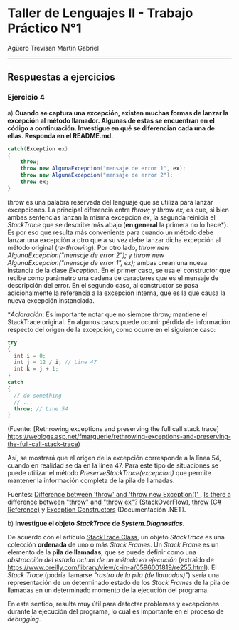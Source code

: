 # Taller de Lenguajes II - Trabajo Práctico N°1

Agüero Trevisan Martin Gabriel

---

## Respuestas a ejercicios 

### Ejercicio 4

a) **Cuando se captura una excepción, existen muchas formas de lanzar la excepción al
método llamador. Algunas de estas se encuentran en el código a continuación. Investigue
en qué se diferencian cada una de ellas. Responda en el README.md.**

```C#
catch(Exception ex)
{
    throw;
    throw new AlgunaExcepcion("mensaje de error 1", ex);
    throw new AlgunaExcepcion("mensaje de error 2");
    throw ex;
}
```

_throw_  es una palabra reservada del lenguaje que se utiliza para lanzar excepciones. La principal diferencia entre _throw;_ y _throw ex;_ es que, si bien ambas sentencias lanzan la misma excepcion _ex_, la segunda reinicia el _StackTrace_ que se describe más abajo (**en general** la primera no lo hace*). Es por eso que resulta más conveniente para cuando un método debe lanzar una excepción a otro que a su vez debe lanzar dicha excepción al método original (_re-throwing_). Por otro lado, _throw new AlgunaExcepcion("mensaje de error 2");_ y _throw new AlgunaExcepcion("mensaje de error 1", ex);_  ambas crean una nueva instancia de la clase _Exception_. En el primer caso, se usa el constructor que recibe como parámetro una cadena de caracteres que es el mensaje de descripción del error. En el segundo caso, al constructor se pasa adicionalmente la referencia a la excepción interna, que es la que causa la nueva excepción instanciada.

*_Aclaración_: Es importante notar que no siempre _throw;_ mantiene el StackTrace original. En algunos casos puede ocurrir pérdida de información respecto del origen de la excepción, como ocurre en el siguiente caso:

```C#
try
{
  int i = 0;
  int j = 12 / i; // Line 47
  int k = j + 1;
}
catch
{
  // do something
  // ...
  throw; // Line 54
}
```
(Fuente: [Rethrowing exceptions and preserving the full call stack trace] https://weblogs.asp.net/fmarguerie/rethrowing-exceptions-and-preserving-the-full-call-stack-trace)

Así, se mostrará que el origen de la excepción corresponde a la línea 54, cuando en realidad se da en la línea 47. Para este tipo de situaciones se puede utilizar el método _PreserveStackTrace(excepcion)_ que permite mantener la información completa de la pila de llamadas. 

Fuentes: [Difference between \'throw\' and \'throw new Exception()\'
](https://stackoverflow.com/questions/2999298/difference-between-throw-and-throw-new-exception), [Is there a difference between "throw" and "throw ex"?](https://stackoverflow.com/questions/730250/is-there-a-difference-between-throw-and-throw-ex) (StackOverFlow), [throw (C# Reference)](https://docs.microsoft.com/en-us/dotnet/csharp/language-reference/keywords/throw) y [Exception Constructors](https://docs.microsoft.com/en-us/dotnet/api/system.exception.-ctor?view=net-6.0) (Documentación .NET).

b) **Investigue el objeto _StackTrace_ de _System.Diagnostics_.**

De acuerdo con el artículo [StackTrace Class](https://docs.microsoft.com/en-us/dotnet/api/system.diagnostics.stacktrace?view=net-6.0), un objeto _StackTrace_ es una colección **ordenada** de uno o más _Stack Frames_. Un _Stack Frame_ es un elemento de la **pila de llamadas**, que se puede definir como una _abstracción del estado actual de un método en ejecución_ (extraído de <https://www.oreilly.com/library/view/c-in-a/0596001819/re255.html>). El _Stack Trace_  (podría llamarse _"rastro de la pila (de llamadas)"_) sería una representación de un determinado estado de los _Stack Frames_ de la pila de llamadas en un determinado momento de la ejecución del programa. 

En este sentido, resulta muy útil para detectar problemas y excepciones durante la ejecución del programa, lo cual es importante en el proceso de _debugging_.
